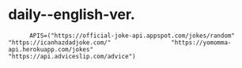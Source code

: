 # daily--english-ver.
          APIS=("https://official-joke-api.appspot.com/jokes/random"                 "https://icanhazdadjoke.com/"                 "https://yomomma-api.herokuapp.com/jokes"                 "https://api.adviceslip.com/advice")
